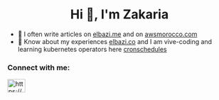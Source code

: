<h1 align="center">Hi 👋, I'm Zakaria</h1>

- 📝 I often write articles on [elbazi.me](https://elbazi.me) and on [awsmorocco.com](https://awsmorocco.com)
- 📄 Know about my experiences [elbazi.co](https://elbazi.co) and I am vive-coding and learning kubernetes operators here [cronschedules](https://github.com/cronschedules)

<h3 align="left">Connect with me:</h3>
<p align="left">
<a href="https://linkedin.com/in/https://www.linkedin.com/in/zakaria-elbazi/" target="blank"><img align="center" src="https://cdn.jsdelivr.net/npm/simple-icons@3.0.1/icons/linkedin.svg" alt="https://www.linkedin.com/in/zakaria-elbazi/" height="30" width="40" /></a>
</p>


